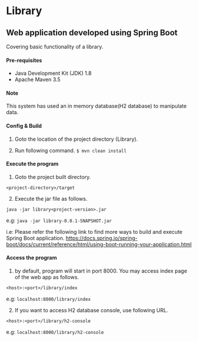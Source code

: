 # Library
Web application developed using Spring Boot
---
Covering basic functionality of a library.

#### Pre-requisites
* Java Development Kit (JDK) 1.8
* Apache Maven 3.5

#### Note
This system has used an in memory database(H2 database) to manipulate data.

#### Config & Build
1. Goto the location of the project directory (Library).

2. Run following command.
`$ mvn clean install`

#### Execute the program
1. Goto the project built directory.

`<project-directory>/target`

2. Execute the jar file as follows.

`java -jar library<project-version>.jar`

e.g: `java -jar library-0.0.1-SNAPSHOT.jar`

i.e: Please refer the following link to find more ways to build and execute Spring Boot application.
https://docs.spring.io/spring-boot/docs/current/reference/html/using-boot-running-your-application.html

#### Access the program
1. by default, program will start in port 8000. You may access index page of the web app as follows.

`<host>:<port>/library/index`

e.g: `localhost:8000/library/index`

2. If you want to access H2 database console, use following URL.

`<host>:<port>/library/h2-console`

e.g: `localhost:8000/library/h2-console`